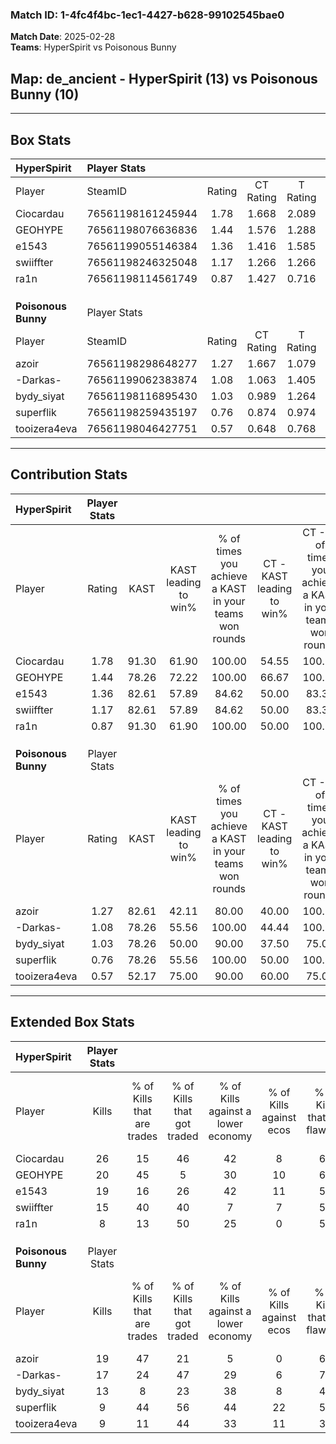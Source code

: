 ### Match ID: 1-4fc4f4bc-1ec1-4427-b628-99102545bae0  
**Match Date**: 2025-02-28  
**Teams**: HyperSpirit vs Poisonous Bunny  

## **Map**: de_ancient - HyperSpirit (13) vs Poisonous Bunny (10)  
---  

## Box Stats  

| **HyperSpirit**     | Player Stats      |        |           |          |       |       |       |         |        |      |     |
| :- | :- | :-: | :-: | :-: | :-: | :-: | :-: | :-: | :-: | :-: | :-: |
| Player              | SteamID           | Rating | CT Rating | T Rating | KAST  |  ADR  | Kills | Assists | Deaths | K/D  | HS% |
| Ciocardau           | 76561198161245944 |  1.78  |   1.668   |  2.089   | 91.30 | 125.4 |  26   |    4    |   15   | 1.73 | 65  |
| GEOHYPE             | 76561198076636836 |  1.44  |   1.576   |  1.288   | 78.26 | 85.3  |  20   |    3    |   10   | 2.00 | 25  |
| e1543               | 76561199055146384 |  1.36  |   1.416   |  1.585   | 82.61 | 77.7  |  19   |    2    |   12   | 1.58 | 68  |
| swiiffter           | 76561198246325048 |  1.17  |   1.266   |  1.266   | 82.61 | 80.6  |  15   |    8    |   15   | 1.00 | 60  |
| ra1n                | 76561198114561749 |  0.87  |   1.427   |  0.716   | 91.30 | 46.5  |   8   |    9    |   15   | 0.53 | 25  |
|                     |                   |        |           |          |       |       |       |         |        |      |     |
|                     |                   |        |           |          |       |       |       |         |        |      |     |
|                     |                   |        |           |          |       |       |       |         |        |      |     |
| **Poisonous Bunny** | Player Stats      |        |           |          |       |       |       |         |        |      |     |
| Player              | SteamID           | Rating | CT Rating | T Rating | KAST  |  ADR  | Kills | Assists | Deaths | K/D  | HS% |
| azoir               | 76561198298648277 |  1.27  |   1.667   |  1.079   | 82.61 | 81.4  |  19   |    5    |   17   | 1.12 | 84  |
| -Darkas-            | 76561199062383874 |  1.08  |   1.063   |  1.405   | 78.26 | 76.2  |  17   |    1    |   19   | 0.89 | 52  |
| bydy_siyat          | 76561198116895430 |  1.03  |   0.989   |  1.264   | 78.26 | 83.7  |  13   |    9    |   17   | 0.76 | 46  |
| superflik           | 76561198259435197 |  0.76  |   0.874   |  0.974   | 78.26 | 53.6  |   9   |    3    |   17   | 0.53 | 66  |
| tooizera4eva        | 76561198046427751 |  0.57  |   0.648   |  0.768   | 52.17 | 61.9  |   9   |    2    |   18   | 0.50 | 22  |
---  

## Contribution Stats  

| **HyperSpirit**     | Player Stats |       |                      |                                                        |                           |                                                             |                          |                                                            |
| :- | :-: | :-: | :-: | :-: | :-: | :-: | :-: | :-: |
| Player              |    Rating    | KAST  | KAST leading to win% | % of times you achieve a KAST in your teams won rounds | CT - KAST leading to win% | CT - % of times you achieve a KAST in your teams won rounds | T - KAST leading to win% | T - % of times you achieve a KAST in your teams won rounds |
| Ciocardau           |     1.78     | 91.30 |        61.90         |                         100.00                         |           54.55           |                           100.00                            |          70.00           |                           100.00                           |
| GEOHYPE             |     1.44     | 78.26 |        72.22         |                         100.00                         |           66.67           |                           100.00                            |          77.78           |                           100.00                           |
| e1543               |     1.36     | 82.61 |        57.89         |                         84.62                          |           50.00           |                            83.33                            |          66.67           |                           85.71                            |
| swiiffter           |     1.17     | 82.61 |        57.89         |                         84.62                          |           50.00           |                            83.33                            |          66.67           |                           85.71                            |
| ra1n                |     0.87     | 91.30 |        61.90         |                         100.00                         |           50.00           |                           100.00                            |          77.78           |                           100.00                           |
|                     |              |       |                      |                                                        |                           |                                                             |                          |                                                            |
|                     |              |       |                      |                                                        |                           |                                                             |                          |                                                            |
|                     |              |       |                      |                                                        |                           |                                                             |                          |                                                            |
| **Poisonous Bunny** | Player Stats |       |                      |                                                        |                           |                                                             |                          |                                                            |
| Player              |    Rating    | KAST  | KAST leading to win% | % of times you achieve a KAST in your teams won rounds | CT - KAST leading to win% | CT - % of times you achieve a KAST in your teams won rounds | T - KAST leading to win% | T - % of times you achieve a KAST in your teams won rounds |
| azoir               |     1.27     | 82.61 |        42.11         |                         80.00                          |           40.00           |                           100.00                            |          44.44           |                           66.67                            |
| -Darkas-            |     1.08     | 78.26 |        55.56         |                         100.00                         |           44.44           |                           100.00                            |          66.67           |                           100.00                           |
| bydy_siyat          |     1.03     | 78.26 |        50.00         |                         90.00                          |           37.50           |                            75.00                            |          60.00           |                           100.00                           |
| superflik           |     0.76     | 78.26 |        55.56         |                         100.00                         |           50.00           |                           100.00                            |          60.00           |                           100.00                           |
| tooizera4eva        |     0.57     | 52.17 |        75.00         |                         90.00                          |           60.00           |                            75.00                            |          85.71           |                           100.00                           |
---  

## Extended Box Stats  

| **HyperSpirit**     | Player Stats |                            |                            |                                    |                         |                              |                                 |        |                             |                                     |                          |                               |                            |
| :- | :-: | :-: | :-: | :-: | :-: | :-: | :-: | :-: | :-: | :-: | :-: | :-: | :-: |
| Player              |    Kills     | % of Kills that are trades | % of Kills that got traded | % of Kills against a lower economy | % of Kills against ecos | % of Kills that are flawless | % of Kills that are close duels | Deaths | % of Deaths that get traded | % of Deaths against a lower economy | % of Deaths against ecos | % of Deaths that are flawless | % of Deaths that are close |
| Ciocardau           |      26      |             15             |             46             |                 42                 |            8            |              62              |                4                |   15   |             27              |                 33                  |            13            |              40               |             7              |
| GEOHYPE             |      20      |             45             |             5              |                 30                 |           10            |              60              |                5                |   10   |              0              |                 20                  |            0             |              30               |             10             |
| e1543               |      19      |             16             |             26             |                 42                 |           11            |              58              |               16                |   12   |             50              |                 17                  |            0             |              83               |             0              |
| swiiffter           |      15      |             40             |             40             |                 7                  |            7            |              53              |                7                |   15   |             27              |                 27                  |            7             |              73               |             7              |
| ra1n                |      8       |             13             |             50             |                 25                 |            0            |              50              |               13                |   15   |             67              |                 13                  |            0             |              60               |             0              |
|                     |              |                            |                            |                                    |                         |                              |                                 |        |                             |                                     |                          |                               |                            |
|                     |              |                            |                            |                                    |                         |                              |                                 |        |                             |                                     |                          |                               |                            |
|                     |              |                            |                            |                                    |                         |                              |                                 |        |                             |                                     |                          |                               |                            |
| **Poisonous Bunny** | Player Stats |                            |                            |                                    |                         |                              |                                 |        |                             |                                     |                          |                               |                            |
| Player              |    Kills     | % of Kills that are trades | % of Kills that got traded | % of Kills against a lower economy | % of Kills against ecos | % of Kills that are flawless | % of Kills that are close duels | Deaths | % of Deaths that get traded | % of Deaths against a lower economy | % of Deaths against ecos | % of Deaths that are flawless | % of Deaths that are close |
| azoir               |      19      |             47             |             21             |                 5                  |            0            |              63              |                0                |   17   |             24              |                 18                  |            0             |              76               |             6              |
| -Darkas-            |      17      |             24             |             47             |                 29                 |            6            |              71              |                0                |   19   |             37              |                 21                  |            5             |              63               |             11             |
| bydy_siyat          |      13      |             8              |             23             |                 38                 |            8            |              46              |                8                |   17   |             24              |                 24                  |            6             |              59               |             12             |
| superflik           |      9       |             44             |             56             |                 44                 |           22            |              56              |               11                |   17   |             41              |                 24                  |            0             |              41               |             12             |
| tooizera4eva        |      9       |             11             |             44             |                 33                 |           11            |              33              |               11                |   18   |             33              |                 17                  |            6             |              50               |             0              |
